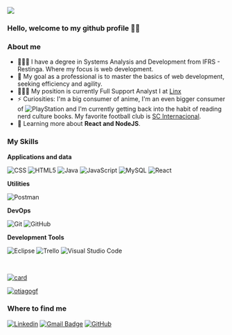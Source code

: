![](https://komarev.com/ghpvc/?username=otiagogf&color=006bed)


### Hello, welcome to my github profile 🤙🏽

<h3>About me</h3>

- 👨🏽‍🎓 I have a degree in Systems Analysis and Development from IFRS - Restinga. Where my focus is web development.
- 👯 My goal as a professional is to master the basics of web development, seeking efficiency and agility.
- 👨🏾‍💻 My position is currently Full Support Analyst I at [Linx](https://www.linx.com.br/)
- ⚡ Curiosities: I'm a big consumer of anime, I'm an even bigger consumer of ![PlayStation](https://img.shields.io/badge/Play-Station-blue.svg?logo=data:image/svg%2bxml;base64,PHN2ZyB4bWxucz0iaHR0cDovL3d3dy53My5vcmcvMjAwMC9zdmciIHZlcnNpb249IjEiIHdpZHRoPSI2MDAiIGhlaWdodD0iNjAwIj48cGF0aCBkPSJNMTI5IDExMWMtNTUgNC05MyA2Ni05MyA3OEwwIDM5OGMtMiA3MCAzNiA5MiA2OSA5MWgxYzc5IDAgODctNTcgMTMwLTEyOGgyMDFjNDMgNzEgNTAgMTI4IDEyOSAxMjhoMWMzMyAxIDcxLTIxIDY5LTkxbC0zNi0yMDljMC0xMi00MC03OC05OC03OGgtMTBjLTYzIDAtOTIgMzUtOTIgNDJIMjM2YzAtNy0yOS00Mi05Mi00MmgtMTV6IiBmaWxsPSIjZmZmIi8+PC9zdmc+) and I'm currently getting back into the habit of reading nerd culture books. My favorite football club is [SC Internacional](https://internacional.com.br/).
- 🌱 Learning more about **React and NodeJS**.

<h3>My Skills</h3>

**Applications and data**

![CSS](https://img.shields.io/badge/-CSS-333333?style=flat&logo=CSS3&logoColor=1572B6)
![HTML5](https://img.shields.io/badge/-HTML5-333333?style=flat&logo=HTML5)
![Java](https://img.shields.io/badge/-Java-333333?style=flat&logo=Java&logoColor=007396)
![JavaScript](https://img.shields.io/badge/-JavaScript-333333?style=flat&logo=javascript)
![MySQL](https://img.shields.io/badge/-MySQL-333333?style=flat&logo=mysql)
![React](https://img.shields.io/badge/-React-333333?style=flat&logo=react)



**Utilities**

![Postman](https://img.shields.io/badge/-Postman-333333?style=flat&logo=postman)

**DevOps**

![Git](https://img.shields.io/badge/-Git-333333?style=flat&logo=git)
![GitHub](https://img.shields.io/badge/-GitHub-333333?style=flat&logo=github)

**Development Tools**

![Eclipse](https://img.shields.io/badge/-Eclipse-333333?style=flat&logo=eclipse-ide&logoColor=2C2255)
![Trello](https://img.shields.io/badge/-Trello-333333?style=flat&logo=trello&logoColor=007ACC)
![Visual Studio Code](https://img.shields.io/badge/-Visual%20Studio%20Code-333333?style=flat&logo=visual-studio-code&logoColor=007ACC)




<br/>

[![card](https://github-readme-stats.vercel.app/api?username=otiagogf&theme=tokyonight&show_icons=true)](https://github.com/anuraghazra/github-readme-stats)

[![otiagogf](https://github-readme-stats.vercel.app/api/top-langs/?username=otiagogf&hide=html&layout=compact&theme=tokyonight)](https://github.com/anuraghazra/github-readme-stats)

<h3>Where to find me</h3>

[![Linkedin](https://img.shields.io/badge/-tiagogoncalvesfigueira-blue?style=flat-square&logo=Linkedin&logoColor=white&link=https://www.linkedin.com/in/tiagogoncalvesfigueira)](https://www.linkedin.com/in/tiagogoncalvesfigueira)
[![Gmail Badge](https://img.shields.io/badge/-tiago.g.figueira@gmail.com-c14438?style=flat-square&logo=Gmail&logoColor=white&link=mailto:tiago.g.figueira@gmail.com)](mailto:tiago.g.figueira@gmail.com)
[![GitHub](https://img.shields.io/github/followers/otiagogf?label=follow&style=social)](https://github.com/otiagogf)